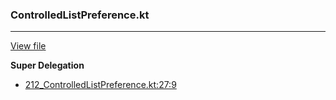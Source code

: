### ControlledListPreference.kt
---
[View file](../files/212_ControlledListPreference.kt)

**Super Delegation**

 - [212_ControlledListPreference.kt:27:9](../files/212_ControlledListPreference.kt#L27)
